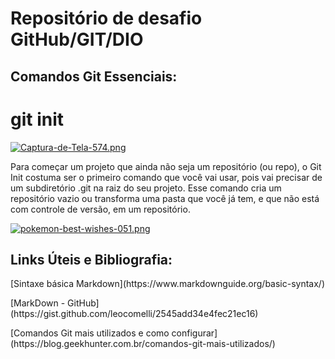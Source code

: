 # Repositório de desafio GitHub/GIT/DIO
## Comandos Git Essenciais:
# git init
[![Captura-de-Tela-574.png](https://i.postimg.cc/SsHD54cP/Captura-de-Tela-574.png)](https://postimg.cc/tZt3ZLSd)
<p> Para começar um projeto que ainda não seja um repositório (ou repo), o Git Init costuma ser o primeiro comando que você vai usar, pois vai precisar de um subdiretório .git na raiz do seu projeto.
Esse comando cria um repositório vazio ou transforma uma pasta que você já tem, e que não está com controle de versão, em um repositório.

[![pokemon-best-wishes-051.png](https://i.postimg.cc/TwJk6MRf/pokemon-best-wishes-051.png)](https://postimg.cc/Fd1by6dB)
## Links Úteis e Bibliografia: 
<p>[Sintaxe básica Markdown](https://www.markdownguide.org/basic-syntax/)
<p>[MarkDown - GitHub](https://gist.github.com/leocomelli/2545add34e4fec21ec16)
<p>[Comandos Git mais utilizados e como configurar](https://blog.geekhunter.com.br/comandos-git-mais-utilizados/)
